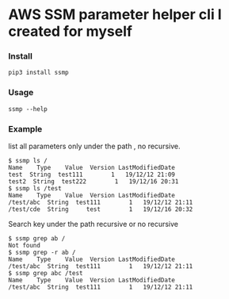 # AWS SSM parameter helper cli I created for myself

### Install

`pip3 install ssmp`
### Usage

`ssmp --help`

### Example

list all parameters only under the path , no recursive.

```
$ ssmp ls /
Name    Type    Value  Version LastModifiedDate
test  String  test111        1   19/12/12 21:09
test2  String  test222        1   19/12/16 20:31
$ ssmp ls /test
Name    Type    Value  Version LastModifiedDate
/test/abc  String  test111        1   19/12/12 21:11
/test/cde  String     test        1   19/12/16 20:32
```

Search key under the path recursive or no recursive

```
$ ssmp grep ab /
Not found
$ ssmp grep -r ab /
Name    Type    Value  Version LastModifiedDate
/test/abc  String  test111        1   19/12/12 21:11
$ ssmp grep abc /test
Name    Type    Value  Version LastModifiedDate
/test/abc  String  test111        1   19/12/12 21:11
```
